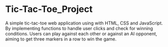 # Tic-Tac-Toe_Project
A simple tic-tac-toe web application using with HTML, CSS and JavaScript. 
By implementing functions to handle user clicks and check for winning conditions.
Users can play against each other or against an AI opponent, aiming to get three markers in a row to win the game.